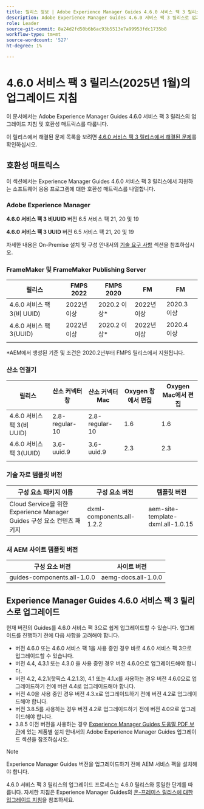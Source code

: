 ```yaml
---
title: 릴리스 정보 | Adobe Experience Manager Guides 4.6.0 서비스 팩 3 릴리스의 업그레이드 지침
description: Adobe Experience Manager Guides 4.6.0 서비스 팩 3 릴리스로 업그레이드하는 방법에 대해 알아봅니다
role: Leader
source-git-commit: 8a24d2fd50b6b6ac93b5513e7a99953fdc1735b8
workflow-type: tm+mt
source-wordcount: '527'
ht-degree: 1%

---
```


# 4.6.0 서비스 팩 3 릴리스(2025년 1월)의 업그레이드 지침

이 문서에서는 Adobe Experience Manager Guides 4.6.0 서비스 팩 3 릴리스의 업그레이드 지침 및 호환성 매트릭스를 다룹니다.

이 릴리스에서 해결된 문제 목록을 보려면 [4.6.0 서비스 팩 3 릴리스에서 해결된 문제](fixed-issues-4-6-0-sp2.md)를 확인하십시오.

## 호환성 매트릭스

이 섹션에서는 Experience Manager Guides 4.6.0 서비스 팩 3 릴리스에서 지원하는 소프트웨어 응용 프로그램에 대한 호환성 매트릭스를 나열합니다.

### Adobe Experience Manager

**4.6.0 서비스 팩 3 비UUID**
버전 6.5 서비스 팩 21, 20 및 19

**4.6.0 서비스 팩 3 UUID**
버전 6.5 서비스 팩 21, 20 및 19

자세한 내용은 On-Premise 설치 및 구성 안내서의 [기술 요구 사항](../install-guide/download-install-technical-requirements.md) 섹션을 참조하십시오.

### FrameMaker 및 FrameMaker Publishing Server

| 릴리스 | FMPS 2022 | FMPS 2020 | FM | FM |
| --- | --- | --- | --- | --- |
| 4.6.0 서비스 팩 3(비 UUID) | 2022년 이상 | 2020.2 이상* | 2022년 이상 | 2020.3 이상 |
| 4.6.0 서비스 팩 3(UUID) | 2022년 이상 | 2020.2 이상* | 2022년 이상 | 2020.4 이상 |
| | | | |

*AEM에서 생성된 기준 및 조건은 2020.2년부터 FMPS 릴리스에서 지원됩니다.

### 산소 연결기

| 릴리스 | 산소 커넥터 창 | 산소 커넥터 Mac | Oxygen 창에서 편집 | Oxygen Mac에서 편집 |
| --- | --- | --- |--- |--- |
| 4.6.0 서비스 팩 3(비 UUID) | 2.8-regular-10 | 2.8-regular-10 | 1.6 | 1.6 |
| 4.6.0 서비스 팩 3(UUID) | 3.6-uuid.9 | 3.6-uuid.9 | 2.3 | 2.3 |
|  |  |   |

### 기술 자료 템플릿 버전

| 구성 요소 패키지 이름 | 구성 요소 버전 | 템플릿 버전 |
|---|---|---|
| Cloud Service을 위한 Experience Manager Guides 구성 요소 컨텐츠 패키지 | dxml-components.all-1.2.2 | aem-site-template-dxml.all-1.0.15 |

### 새 AEM 사이트 템플릿 버전

| 구성 요소 버전 | 사이트 버전 |
|---|---|
| guides-components.all-1.0.0 | aemg-docs.all-1.0.0 |

## Experience Manager Guides 4.6.0 서비스 팩 3 릴리스로 업그레이드

현재 버전의 Guides를 4.6.0 서비스 팩 3으로 쉽게 업그레이드할 수 있습니다. 업그레이드를 진행하기 전에 다음 사항을 고려해야 합니다.

- 버전 4.6.0 또는 4.6.0 서비스 팩 1을 사용 중인 경우 바로 4.6.0 서비스 팩 3으로 업그레이드할 수 있습니다.
- 버전 4.4, 4.3.1 또는 4.3.0 을 사용 중인 경우 버전 4.6.0으로 업그레이드해야 합니다.
- 버전 4.2, 4.2.1(핫픽스 4.2.1.3), 4.1 또는 4.1.x를 사용하는 경우 버전 4.6.0으로 업그레이드하기 전에 버전 4.4로 업그레이드해야 합니다.
- 버전 4.0을 사용 중인 경우 버전 4.3.x로 업그레이드하기 전에 버전 4.2로 업그레이드해야 합니다.
- 버전 3.8.5를 사용하는 경우 버전 4.2로 업그레이드하기 전에 버전 4.0으로 업그레이드해야 합니다.
- 3.8.5 이전 버전을 사용하는 경우 [Experience Manager Guides 도움말 PDF 보관](https://helpx.adobe.com/kr/xml-documentation-for-experience-manager/archive.html)에 있는 제품별 설치 안내서의 Adobe Experience Manager Guides 업그레이드 섹션을 참조하십시오.

>[!NOTE]
>
>Experience Manager Guides 버전을 업그레이드하기 전에 AEM 서비스 팩을 설치해야 합니다.

4.6.0 서비스 팩 3 릴리스의 업그레이드 프로세스는 4.6.0 릴리스와 동일한 단계를 따릅니다. 자세한 지침은 Experience Manager Guides의 [온-프레미스 릴리스에 대한 업그레이드 지침](../install-guide/upgrade-xml-documentation.md)을 참조하세요.
